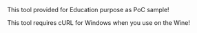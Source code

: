 This tool provided for Education purpose as PoC sample!

This tool requires cURL for Windows when you use on the Wine!

